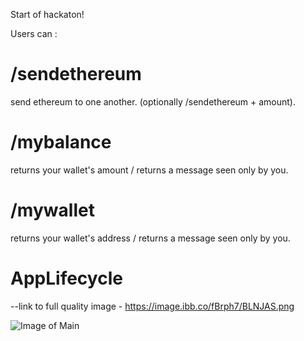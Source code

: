 Start of hackaton!

Users can :
# /sendethereum
send ethereum to one another. (optionally /sendethereum + amount).

# /mybalance
returns your wallet's amount / returns a message seen only by you.

# /mywallet
returns your wallet's address / returns a message seen only by you.

# AppLifecycle

--link to full quality image - https://image.ibb.co/fBrph7/BLNJAS.png

![Image of Main](https://preview.ibb.co/fvQt9n/BLNJAS.png)
